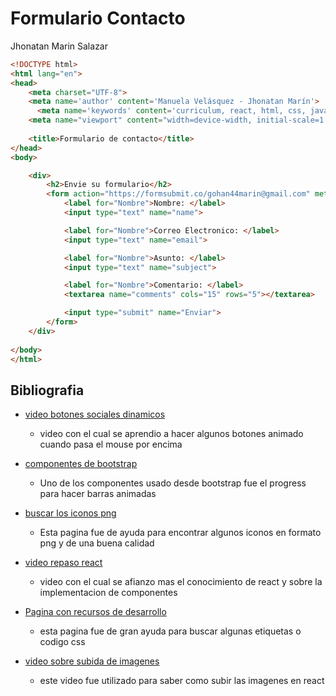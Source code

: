 # Formulario Contacto

Jhonatan Marin Salazar

``` html
<!DOCTYPE html>
<html lang="en">
<head>
    <meta charset="UTF-8">
    <meta name='author' content='Manuela Velásquez - Jhonatan Marín'>
      <meta name='keywords' content='curriculum, react, html, css, javascript'>
    <meta name="viewport" content="width=device-width, initial-scale=1.0">
    
    <title>Formulario de contacto</title>
</head>
<body>

    <div>
        <h2>Envie su formulario</h2>
        <form action="https://formsubmit.co/gohan44marin@gmail.com" method="POST" >
            <label for="Nombre">Nombre: </label>
            <input type="text" name="name">

            <label for="Nombre">Correo Electronico: </label>
            <input type="text" name="email">

            <label for="Nombre">Asunto: </label>
            <input type="text" name="subject">

            <label for="Nombre">Comentario: </label>
            <textarea name="comments" cols="15" rows="5"></textarea>

            <input type="submit" name="Enviar">
        </form>
    </div>
    
</body>
</html>
```


## Bibliografia

+ [video botones sociales dinamicos ](https://www.youtube.com/watch?v=tNIdDL2R7HU)
    + video con el cual se aprendio a hacer algunos botones animado cuando pasa el mouse por encima

+ [componentes de bootstrap](https://getbootstrap.com/docs/5.3/components/progress/)
    + Uno de los componentes usado desde bootstrap fue el progress para hacer barras animadas 

+ [buscar los iconos png](https://www.pngwing.com/es)
    + Esta pagina fue de ayuda para encontrar algunos iconos en formato png y de una buena calidad

+ [video repaso react](https://www.youtube.com/watch?v=wGxDfSWC4Ww)
    + video con el cual se afianzo mas el conocimiento de react y sobre la implementacion de componentes

+ [Pagina con recursos de desarrollo](https://developer.mozilla.org/es/)
    + esta pagina fue de gran ayuda para buscar algunas etiquetas o codigo css 

+ [video sobre subida de imagenes](https://www.youtube.com/watch?v=A5yjN73Aj7s)
    + este video fue utilizado para saber como subir las imagenes en react



